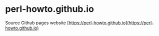 # perl-howto.github.io

Source Github pages website [https://perl-howto.github.io](https://perl-howto.github.io)

